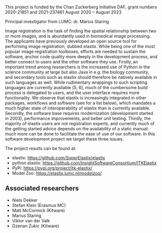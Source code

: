 This project is funded by the Chan Zuckerberg Initiative DAF, grant numbers 2020-21851 and 2021-237461
August 2020 – August 2023

Principal investigator from LUMC: dr. Marius Staring

Image registration is the task of finding the spatial relationship between two or more images, and is abundantly used in biomedical image processing. The applicants have previously developed an open source tool for performing image registration, dubbed elastix. While being one of the most popular image registration toolboxes, efforts are needed to sustain the software, anchor code quality more deeply in the development process, and better connect to users and the other software they use. Firstly, an important trend among researchers is the increased use of Python in the science community at large but also Java in e.g. the biology community, and secondary tools such as elastix should therefore be natively available in such languages as well. While rudimentary wrappings to such scripting languages are currently available [5, 6], much of the cumbersome build process is delegated to users, and the user interface requires more functionality. We observe that elastix is increasingly integrated in other packages, workflows and software (see for a list below), which mandates a much higher state of interoperability of elastix than is currently available. Secondly, the software base requires modernization (development started in 2003), performance improvements, and better unit testing. Thirdly, the majority of elastix users are not registration experts, and currently much of the getting started advice depends on the availability of a static manual: much more can be done to facilitate the ease of use of our software. In
this software development project we target these three issues.

The project results can be found at:
- elastix: https://github.com/SuperElastix/elastix
- python elastix: https://github.com/InsightSoftwareConsortium/ITKElastix
- PyPi: https://pypi.org/project/itk-elastix/
- Model Zoo: https://elastix.lumc.nl/modelzoo/

## Associated researchers
- Niels Dekker
- Stefan Klein (Erasmus MC)
- Matt McCormick (Kitware)
- Marius Staring
- Viktor van der Valk
- Dzenan Zukic (Kitware)
